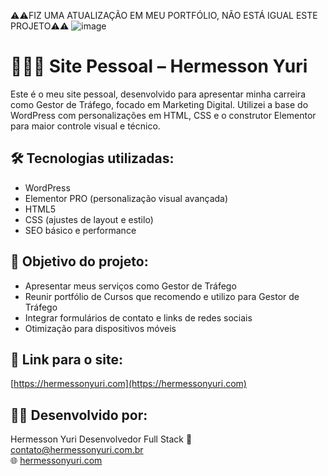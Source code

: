 ⚠️⚠️FIZ UMA ATUALIZAÇÃO EM MEU PORTFÓLIO, NÃO ESTÁ IGUAL ESTE PROJETO⚠️⚠️
![image](https://github.com/user-attachments/assets/34df6929-48f5-4836-a450-dd13bae89a40)


# 👨🏻‍💻 Site Pessoal – Hermesson Yuri

Este é o meu site pessoal, desenvolvido para apresentar minha carreira como Gestor de Tráfego, focado em Marketing Digital.
Utilizei a base do WordPress com personalizações em HTML, CSS e o construtor Elementor para maior controle visual e técnico.

## 🛠️ Tecnologias utilizadas:
- WordPress
- Elementor PRO (personalização visual avançada)
- HTML5
- CSS (ajustes de layout e estilo)
- SEO básico e performance

## 🎯 Objetivo do projeto:
- Apresentar meus serviços como Gestor de Tráfego
- Reunir portfólio de Cursos que recomendo e utilizo para Gestor de Tráfego
- Integrar formulários de contato e links de redes sociais
- Otimização para dispositivos móveis


## 🔗 Link para o site:
[https://hermessonyuri.com](https://hermessonyuri.com)

## 👨‍💻 Desenvolvido por:
Hermesson Yuri 
Desenvolvedor Full Stack
📧 contato@hermessonyuri.com.br  
🌐 [hermessonyuri.com](https://hermessonyuri.com)
